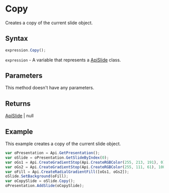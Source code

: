 # Copy

Creates a copy of the current slide object.

## Syntax

```javascript
expression.Copy();
```

`expression` - A variable that represents a [ApiSlide](../ApiSlide.md) class.

## Parameters

This method doesn't have any parameters.

## Returns

[ApiSlide](../../ApiSlide/ApiSlide.md) | null

## Example

This example creates a copy of the current slide object.

```javascript
var oPresentation = Api.GetPresentation();
var oSlide = oPresentation.GetSlideByIndex(0);
var oGs1 = Api.CreateGradientStop(Api.CreateRGBColor(255, 213, 191), 0);
var oGs2 = Api.CreateGradientStop(Api.CreateRGBColor(255, 111, 61), 100000);
var oFill = Api.CreateRadialGradientFill([oGs1, oGs2]);
oSlide.SetBackground(oFill);
var oCopySlide = oSlide.Copy();
oPresentation.AddSlide(oCopySlide);
```
